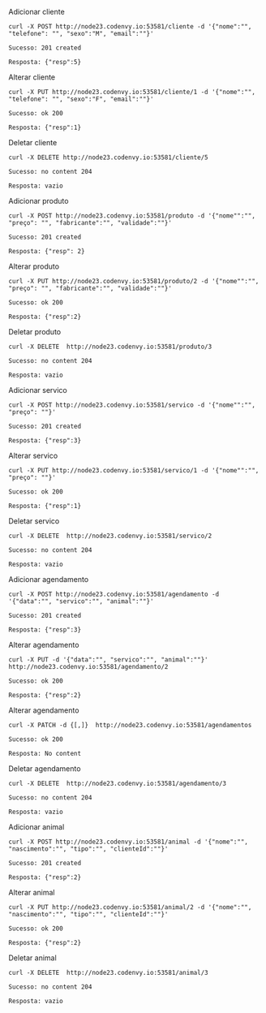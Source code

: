 Adicionar cliente 

    curl -X POST http://node23.codenvy.io:53581/cliente -d '{"nome":"", "telefone": "", "sexo":"M", "email":""}'
    
    Sucesso: 201 created 
    
    Resposta: {"resp":5}
    
Alterar cliente

    curl -X PUT http://node23.codenvy.io:53581/cliente/1 -d '{"nome":"", "telefone": "", "sexo":"F", "email":""}'
    
    Sucesso: ok 200
    
    Resposta: {"resp":1}

Deletar cliente

    curl -X DELETE http://node23.codenvy.io:53581/cliente/5
    
    Sucesso: no content 204

    Resposta: vazio
    
    
Adicionar produto 

    curl -X POST http://node23.codenvy.io:53581/produto -d '{"nome"":"", "preço": "", "fabricante":"", "validade":""}'
    
    Sucesso: 201 created
    
    Resposta: {"resp": 2}
    
Alterar produto 

    curl -X PUT http://node23.codenvy.io:53581/produto/2 -d '{"nome"":"", "preço": "", "fabricante":"", "validade":""}'
    
    Sucesso: ok 200
    
    Resposta: {"resp":2}
    
Deletar produto 

    curl -X DELETE 	http://node23.codenvy.io:53581/produto/3
    
    Sucesso: no content 204
    
    Resposta: vazio
    
Adicionar servico

    curl -X POST http://node23.codenvy.io:53581/servico -d '{"nome"":"", "preço": ""}' 
    
    Sucesso: 201 created
    
    Resposta: {"resp":3}
    
Alterar servico

    curl -X PUT http://node23.codenvy.io:53581/servico/1 -d '{"nome"":"", "preço": ""}'
    
    Sucesso: ok 200
    
    Resposta: {"resp":1}
    
Deletar servico
    
    curl -X DELETE 	http://node23.codenvy.io:53581/servico/2
    
    Sucesso: no content 204
    
    Resposta: vazio

Adicionar agendamento

    curl -X POST http://node23.codenvy.io:53581/agendamento -d '{"data":"", "servico":"", "animal":""}'
    
    Sucesso: 201 created
    
    Resposta: {"resp":3}

Alterar agendamento

    curl -X PUT -d '{"data":"", "servico":"", "animal":""}' 	http://node23.codenvy.io:53581/agendamento/2
    
    Sucesso: ok 200
    
    Resposta: {"resp":2}
    
Alterar agendamento

    curl -X PATCH -d {[,]} 	http://node23.codenvy.io:53581/agendamentos
    
    Sucesso: ok 200
    
    Resposta: No content

Deletar agendamento

    curl -X DELETE 	http://node23.codenvy.io:53581/agendamento/3
    
    Sucesso: no content 204
    
    Resposta: vazio
     
Adicionar animal

    curl -X POST http://node23.codenvy.io:53581/animal -d '{"nome":"", "nascimento":"", "tipo":"", "clienteId":""}' 
    
    Sucesso: 201 created
    
    Resposta: {"resp":2}
    
Alterar animal
    
    curl -X PUT http://node23.codenvy.io:53581/animal/2 -d '{"nome":"", "nascimento":"", "tipo":"", "clienteId":""}'
    
    Sucesso: ok 200
    
    Resposta: {"resp":2}
    
Deletar animal

    curl -X DELETE 	http://node23.codenvy.io:53581/animal/3
    
    Sucesso: no content 204
    
    Resposta: vazio
    